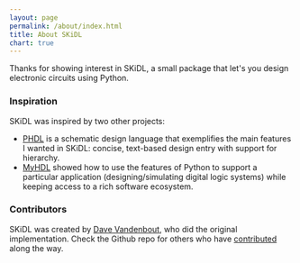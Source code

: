 ```yaml
---
layout: page
permalink: /about/index.html
title: About SKiDL
chart: true
---
```



Thanks for showing interest in SKiDL, a small package that let's you design electronic
circuits using Python.


### Inspiration

SKiDL was inspired by two other projects:

* [PHDL](http://sourceforge.net/p/phdl/wiki/Home/) is a schematic design 
  language that exemplifies the main features I wanted in SKiDL: 
  concise, text-based design entry with support for hierarchy.
* [MyHDL](http://myhdl.org/) showed how to use the features of Python to support a particular
  application (designing/simulating digital logic systems) while keeping access to a
  rich software ecosystem.


### Contributors

SKiDL was created by [Dave Vandenbout](mailto:devb@xess.com), who did the original implementation.
Check the Github repo for others who have [contributed](https://github.com/devbisme/skidl/graphs/contributors) along the way.
